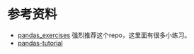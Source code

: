 

# 参考资料
* [pandas_exercises](https://github.com/guipsamora/pandas_exercises) 强烈推荐这个repo，这里面有很多小练习。
* [pandas-tutorial](https://github.com/hangsz/pandas-tutorial)